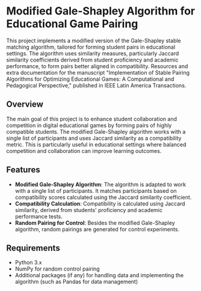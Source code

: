 # Modified Gale-Shapley Algorithm for Educational Game Pairing

This project implements a modified version of the Gale-Shapley stable matching algorithm, tailored for forming student pairs in educational settings. The algorithm uses similarity measures, particularly Jaccard similarity coefficients derived from student proficiency and academic performance, to form pairs better aligned in compatibility. Resources and extra documentation for the manuscript "Implementation of Stable Pairing Algorithms for Optimizing Educational Games: A Computational and Pedagogical Perspective," published in IEEE Latin America Transactions. 

## Overview

The main goal of this project is to enhance student collaboration and competition in digital educational games by forming pairs of highly compatible students. The modified Gale-Shapley algorithm works with a single list of participants and uses Jaccard similarity as a compatibility metric. This is particularly useful in educational settings where balanced competition and collaboration can improve learning outcomes.

## Features

- **Modified Gale-Shapley Algorithm**: The algorithm is adapted to work with a single list of participants. It matches participants based on compatibility scores calculated using the Jaccard similarity coefficient.
- **Compatibility Calculation**: Compatibility is calculated using Jaccard similarity, derived from students' proficiency and academic performance tests.
- **Random Pairing for Control**: Besides the modified Gale-Shapley algorithm, random pairings are generated for control experiments.

## Requirements

- Python 3.x
- NumPy for random control pairing
- Additional packages (if any) for handling data and implementing the algorithm (such as Pandas for data management)


